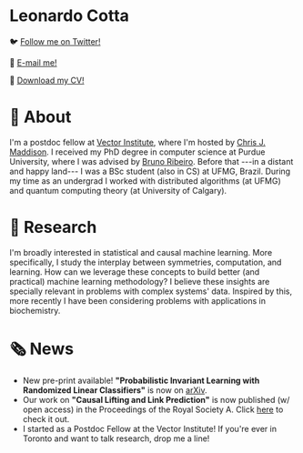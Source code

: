 # Leonardo Cotta

🐦 [Follow me on Twitter!](http://twitter.com/cottascience)

📩 [E-mail me!](mailto:leonardo.cotta@vectorinstitute.ai?subject=This)

💼 [Download my CV!](./cv.pdf)

# 💬 About

I'm a postdoc fellow at [Vector Institute](https://vectorinstitute.ai/), where I'm hosted by [Chris J. Maddison](https://www.cs.toronto.edu/~cmaddis/). I received my PhD degree in computer science at Purdue University, where I was advised by [Bruno Ribeiro](https://www.cs.purdue.edu/homes/ribeirob/). Before that ---in a distant and happy land--- I was a BSc student (also in CS) at UFMG, Brazil. During my time as an undergrad I worked with distributed algorithms (at UFMG) and quantum computing theory (at University of Calgary).

# 📝 Research

I'm broadly interested in statistical and causal machine learning. More specifically, I study the interplay between symmetries, computation, and learning. How can we leverage these concepts to build better (and practical) machine learning methodology? I believe these insights are specially relevant in problems with complex systems' data. Inspired by this, more recently I have been considering problems with applications in biochemistry.

# 🗞️ News

- New pre-print available! **"Probabilistic Invariant Learning with Randomized Linear Classifiers"** is now on [arXiv](https://arxiv.org/abs/2308.04412).
- Our work on **"Causal Lifting and Link Prediction"** is now published (w/ open access) in the Proceedings of the Royal Society A. Click [here](https://royalsocietypublishing.org/doi/10.1098/rspa.2023.0121) to check it out.
- I started as a Postdoc Fellow at the Vector Institute! If you're ever in Toronto and want to talk research, drop me a line!